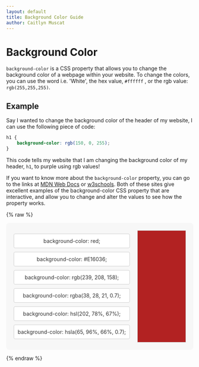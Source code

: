 ```yaml
---
layout: default
title: Background Color Guide
author: Caitlyn Muscat
---
```


# Background Color

`background-color` is a CSS property that allows you to change the background color of a webpage within your website. To change the colors, you can use the word i.e. 'White', the hex value, `#ffffff` , or the rgb value: `rgb(255,255,255)`.

## Example

Say I wanted to change the background color of the header of my website, I can use the following piece of code:

```css
h1 {
    background-color: rgb(150, 0, 255);
}
```

This code tells my website that I am changing the background color of my header, `h1`, to purple using rgb values!

If you want to know more about the `background-color` property, you can go to the links at [MDN Web Docs](https://developer.mozilla.org/en-US/docs/Web/CSS/background-color) or [w3schools](https://www.w3schools.com/cssref/pr_background-color.php). Both of these sites give excellent examples of the background-color CSS property that are interactive, and allow you to change and alter the values to see how the property works. 

{% raw %}

<div class="demo-container">
  <div class="controls">
    <div class="color-option" contenteditable="true">background-color: red;</div>
    <div class="color-option" contenteditable="true">background-color: #E16036;</div>
    <div class="color-option" contenteditable="true">background-color: rgb(239, 208, 158);</div>
    <div class="color-option" contenteditable="true">background-color: rgba(38, 28, 21, 0.7);</div>
    <div class="color-option" contenteditable="true">background-color: hsl(202, 78%, 67%);</div>
    <div class="color-option" contenteditable="true">background-color: hsla(65, 96%, 66%, 0.7);</div>
  </div>
  <div class="display-box" id="display-box"></div>
</div>

<style>
  .demo-container {
    display: flex;
    align-items: center;
    gap: 20px;
    background-color: #f7f7f7;
    padding: 20px;
    border-radius: 8px;
  }
  .controls {
    display: flex;
    flex-direction: column;
    gap: 10px;
  }
  .color-option {
    cursor: pointer;
    padding: 10px;
    border: 1px solid #ccc;
    border-radius: 4px;
    text-align: center;
    background-color: #fff;
    color: #333;
    transition: background-color 0.3s, color 0.3s;
  }
  .color-option:hover {
    background-color: #e0e0e0;
    color: #000;
  }

  .color-option:empty:before {
    content: "Edit color code";
    color: #aaa;
  }
  .display-box {
    flex: 1;
    height: 300px;
    border: 1px solid #ccc;
    background-color: #b22222;
    transition: background-color 0.5s ease;
  }
  .error{
    outline: 2px solid red;
  }
</style>

<script>
  document.addEventListener('DOMContentLoaded', () => {
    const colorOptions = document.querySelectorAll('.color-option');
    const displayBox = document.getElementById('display-box');

    colorOptions.forEach(option => {
      // Handle input event for editable divs
      option.addEventListener('input', () => {
        let newColor = option.textContent.trim();
        
        // Remove 'background-color' and trim the semicolon
        newColor = newColor.replace(/^background-color:\s*/i, '').replace(/;$/, '').trim();
        
        // Convert the color to RGB and check if it's valid
        const rgbColor = convertToRGB(newColor);

        if (isValidColor(rgbColor) || isValidColor(newColor)) {
          displayBox.style.backgroundColor = newColor;
            option.classList.remove("error")

        } else {
          displayBox.style.backgroundColor = 'transparent'; // Reset display box color
          option.classList.add("error")
        }
      });

      // Handle click event for color options
      option.addEventListener('click', () => {
        let newColor = option.textContent.trim();
        
        // Remove 'background-color' and trim the semicolon
        newColor = newColor.replace(/^background-color:\s*/i, '').replace(/;$/, '').trim();
        
        // Convert the color to RGB and check if it's valid
        const rgbColor = convertToRGB(newColor);
        
        if (isValidColor(rgbColor) || isValidColor(newColor)) {
          displayBox.style.backgroundColor = newColor;
            option.classList.remove("error")

        } else {
          displayBox.style.backgroundColor = 'transparent'; // Reset display box color
          option.classList.add("error")

        }
      });
    });

    function isValidColor(color) {
      const testDiv = document.createElement('div');
      testDiv.style.backgroundColor = color;
      return testDiv.style.backgroundColor === color;
    }

    // Function to convert Hex, HSL/HSLA to RGB
    function convertToRGB(color) {
      let rgb = null;
      
      // Check if the color is in hex format
      if (/^#[0-9A-Fa-f]{6}$|^#[0-9A-Fa-f]{3}$/.test(color)) {
        rgb = hexToRGB(color);
      }
      // Check if the color is in HSL or HSLA format
      else if (/^hsl\(\d+(\.\d+)?\s*,\s*\d+%?\s*,\s*\d+%?\)$/.test(color) || /^hsla\(\d+(\.\d+)?\s*,\s*\d+%?\s*,\s*\d+%?\s*,\s*(0|1|0?\.\d+)\)$/.test(color)) {
        rgb = hslToRGB(color);
      }
      // Check if the color is in RGB or RGBA format
      else if (/^rgb\(\d{1,3},\s*\d{1,3},\s*\d{1,3}\)$/.test(color) || /^rgba\(\d{1,3},\s*\d{1,3},\s*\d{1,3},\s*(0|1|0?\.\d+)\)$/.test(color)) {
        rgb = color;
      }

      return rgb;
    }

    // Function to convert Hex to RGB
    function hexToRGB(hex) {
      let r = 0, g = 0, b = 0;
      if (hex.length === 4) {
        r = parseInt(hex[1] + hex[1], 16);
        g = parseInt(hex[2] + hex[2], 16);
        b = parseInt(hex[3] + hex[3], 16);
      } else if (hex.length === 7) {
        r = parseInt(hex[1] + hex[2], 16);
        g = parseInt(hex[3] + hex[4], 16);
        b = parseInt(hex[5] + hex[6], 16);
      }
      return `rgb(${r}, ${g}, ${b})`;
    }

    // Function to convert HSL/HSLA to RGB
    function hslToRGB(hsl) {
      let [h, s, l, a] = hsl.replace(/[a-zA-Z()]/g, '').split(',').map(val => val.trim());
      h = parseInt(h);
      s = parseInt(s) / 100;
      l = parseInt(l) / 100;
      a = a ? parseFloat(a) : 1;

      let c = (1 - Math.abs(2 * l - 1)) * s;
      let x = c * (1 - Math.abs(((h / 60) % 2) - 1));
      let m = l - c / 2;
      let r, g, b;

      if (h >= 0 && h < 60) {
        r = c;
        g = x;
        b = 0;
      } else if (h >= 60 && h < 120) {
        r = x;
        g = c;
        b = 0;
      } else if (h >= 120 && h < 180) {
        r = 0;
        g = c;
        b = x;
      } else if (h >= 180 && h < 240) {
        r = 0;
        g = x;
        b = c;
      } else if (h >= 240 && h < 300) {
        r = x;
        g = 0;
        b = c;
      } else {
        r = c;
        g = 0;
        b = x;
      }

      r = Math.round((r + m) * 255);
      g = Math.round((g + m) * 255);
      b = Math.round((b + m) * 255);

      return `rgb(${r}, ${g}, ${b})`;
    }
  });
</script>

{% endraw %}




